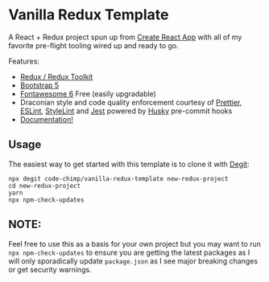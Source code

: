 # Vanilla Redux Template

A React + Redux project spun up from [Create React App][cra] with all of my favorite pre-flight tooling wired up and
ready to go.

Features:

- [Redux / Redux Toolkit][rkt]
- [Bootstrap 5][bst]
- [Fontawesome 6][fa6] Free (easily upgradable)
- Draconian style and code quality enforcement courtesy of [Prettier][pret], [ESLint][esl], [StyleLint][sty] and
  [Jest][jst] powered by [Husky][hus] pre-commit hooks
- [Documentation!](docs/README.md)

## Usage

The easiest way to get started with this template is to clone it with [Degit][dgt]:

```shell
npx degit code-chimp/vanilla-redux-template new-redux-project
cd new-redux-project
yarn
npx npm-check-updates
```

## NOTE:

Feel free to use this as a basis for your own project but you may want to run `npx npm-check-updates` to ensure you are
getting the latest packages as I will only sporadically update `package.json` as I see major breaking changes or get
security warnings.

[cra]: https://create-react-app.dev/ 'Set up a modern web app by running one command.'
[rkt]: https://redux-toolkit.js.org/ 'Take a lot of the boilerplate out of developing Redux applications'
[bst]: https://getbootstrap.com/ 'Feature packed front-end toolkit'
[fa6]: https://fontawesome.com/v6/docs/ 'Premier icon library'
[pret]: https://prettier.io/ 'The opinionated code formatter'
[esl]: https://eslint.org/ 'The pluggable linting utility for JavaScript and JSX'
[sty]: https://stylelint.io/ 'A mighty, modern linter that helps you avoid errors and enforce conventions in your styles'
[jst]: https://jestjs.io/ 'Delightful JavaScript testing'
[hus]: https://typicode.github.io/husky/#/ 'Modern git hooks made easy'
[dgt]: https://github.com/Rich-Harris/degit 'straightforward project scaffolding'
